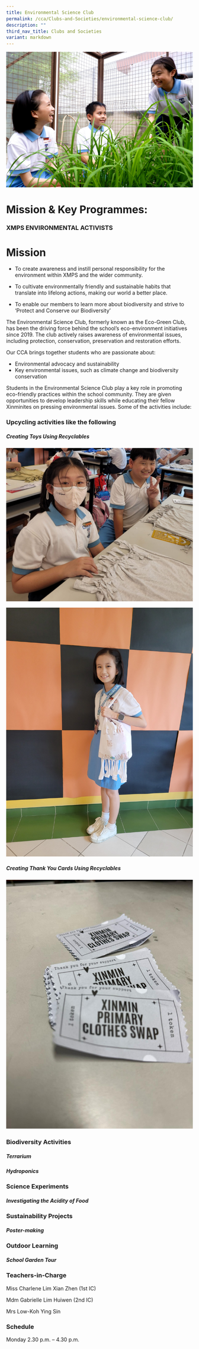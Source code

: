 ```yaml
---
title: Environmental Science Club
permalink: /cca/Clubs-and-Societies/environmental-science-club/
description: ""
third_nav_title: Clubs and Societies
variant: markdown
---
```

![](/images/CCA/env%20club%20s.jpg)

# **Mission & Key Programmes:**

### **XMPS ENVIRONMENTAL ACTIVISTS**

# **Mission**

* To create awareness and instill personal responsibility for the environment within XMPS and the wider community.

* To cultivate environmentally friendly and sustainable habits that translate into lifelong actions, making our world a better place.
* To enable our members to learn more about biodiversity and strive to ‘Protect and Conserve our Biodiversity’

The Environmental Science Club, formerly known as the Eco-Green Club, has been the driving force behind the school’s eco-environment initiatives since 2019. The club actively raises awareness of environmental issues, including protection, conservation, preservation and restoration efforts.

Our CCA brings together students who are passionate about:

* Environmental advocacy and sustainability
* Key environmental issues, such as climate change and biodiversity conservation

Students in the Environmental Science Club play a key role in promoting eco-friendly practices within the school community. They are given opportunities to develop leadership skills while educating their fellow Xinminites on pressing environmental issues. Some of the activities include:


### **Upcycling activities like the following**

##### Creating Toys Using Recyclables

![](/images/T_shirt_tote_bag_1.jpg)

![](/images/T_shirt_tote_bag_2.jpg)

##### Creating Thank You Cards Using Recyclables  

![](/images/Fabric_1.jpg)



### **Biodiversity Activities**

##### Terrarium

##### Hydroponics

### **Science Experiments**

##### Investigating the Acidity of Food

### **Sustainability Projects**

##### Poster-making

### **Outdoor Learning**

##### School Garden Tour


### Teachers-in-Charge

Miss Charlene Lim Xian Zhen (1st IC)

Mdm Gabrielle Lim Huiwen (2nd IC)

Mrs Low-Koh Ying Sin


### Schedule

Monday 2.30 p.m. – 4.30 p.m.